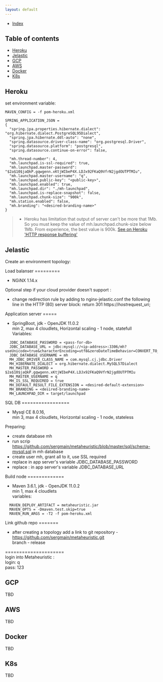 ```yaml
---
layout: default
---
```


- [Index](/index)

## Table of contents

- [Heroku](#heroku)
- [Jelastic](#jelastic)
- [GCP](#gcp)
- [AWS](#aws)
- [Docker](#docker)
- [K8s](#k8s)

## Heroku
set environment variable:

```
MAVEN_CONFIG = -f pom-heroku.xml

SPRING_APPLICATION_JSON =   
{  
  "spring.jpa.properties.hibernate.dialect": "org.hibernate.dialect.PostgreSQL95Dialect",    
  "spring.jpa.hibernate.ddl-auto": "none",  
  "spring.datasource.driver-class-name": "org.postgresql.Driver",  
  "spring.datasource.platform": "postgresql",  
  "spring.datasource.continue-on-error": false,  
  
  "mh.thread-number": 4,  
  "mh.launchpad.is-ssl-required": true,  
  "mh.launchpad.master-password": "$2a$10$jaQkP.gqwgenn.xKtjWIbeP4X.LDJx92FKaQ9VfrN2jgdOUTPTMIu",  
  "mh.launchpad.master-username": "q",  
  "mh.launchpad.public-key": "<public-key>",  
  "mh.launchpad.enabled": true,  
  "mh.launchpad.dir": "./mh-launchpad",  
  "mh.launchpad.is-replace-snapshot": false,  
  "mh.launchpad.chunk-size": "900k",  
  "mh.station.enabled": false,  
  "mh.branding": "<desired-branding-name>"
}  
```

> - Heroku has limitation that output of server can't be more that 1Mb. 
So you must keep the value of mh.launchpad.chunk-size below 1Mb. From experience, the best value is 900k.
[See on Heroku 'HTTP response buffering'](https://devcenter.heroku.com/articles/http-routing#response-buffering)   


## Jelastic
Create an environment topology:

Load balanser =========
- NGiNX 1.14.x

Optional step if your cloud provider doesn't support :
- change redirection rule by adding to nginx-jelastic.conf the following line in the HTTP (80) server block:
return 301 https://$host$request_uri;


Application server =====  
- SpringBoot, jdk - OpenJDK 11.0.2  
  min 2, max 4 cloudlets, Horizontal scaling - 1 node, statefull  
  Variables:  
```
  JDBC_DATABASE_PASSWORD = <pass-for-db>  
  JDBC_DATABASE_URL = jdbc:mysql://<ip-address>:3306/mh?useUnicode=true&characterEncoding=utf8&zeroDateTimeBehavior=CONVERT_TO_NULL&autoReconnect=true&failOverReadOnly=false&maxReconnects=10&useJDBCCompliantTimezoneShift=true&useLegacyDatetimeCode=false&serverTimezone=America/Los_Angeles&allowPublicKeyRetrieval=true    
  JDBC_DATABASE_USERNAME = mh  
  MH_JDBC_DRIVER_CLASS_NAME = com.mysql.cj.jdbc.Driver    
  MH_HIBERNATE_DIALECT = org.hibernate.dialect.MySQL57Dialect    
  MH_MASTER_PASSWORD = $2a$10$jaQkP.gqwgenn.xKtjWIbeP4X.LDJx92FKaQ9VfrN2jgdOUTPTMIu    
  MH_MASTER_USERNAME = q  
  MH_IS_SSL_REQUIRED = true  
  MH_DEFAULT_RESULT_FILE_EXTENSION = <desired-default-extension>  
  MH_BRANDING = <desired-branding-name>  
  MH_LAUNCHPAD_DIR = target/launchpad  
```


SQL DB =================
- Mysql CE 8.0.16,  
  min 3, max 4 cloudlets, Horizontal scaling - 1 node, stateless  

Preparing:
- create database mh   
- run scrip https://github.com/sergmain/metaheuristic/blob/master/sql/schema-mysql.sql in mh database   
- create user mh, grant all to it, use SSL required   
- replace <pass-for-db> in app server's variable JDBC_DATABASE_PASSWORD  
- replace <ip-address>: in app server's variable JDBC_DATABASE_URL   
   


Build node =============  
- Maven 3.6.1, jdk - OpenJDK 11.0.2  
  min 1, max 4 cloudlets  
  variables:  
```
  MAVEN_DEPLOY_ARTIFACT = metaheuristic.jar  
  MAVEN_OPTS = -Dmaven.test.skip=true  
  MAVEN_RUN_ARGS = -T2 -f pom-heroku.xml  
```


Link github repo =======  
- after creating a topology add a link to git repository - https://github.com/sergmain/metaheuristic.git   
  branch - release  



=====================  
login into Metaheuristic :  
login: q  
pass: 123  


## GCP
TBD

## AWS
TBD

## Docker
TBD

## K8s
TBD

